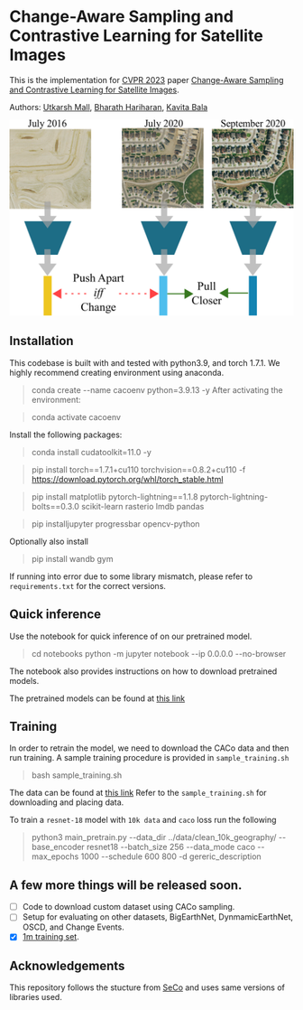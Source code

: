 # Change-Aware Sampling and Contrastive Learning for Satellite Images
This is the implementation for [CVPR 2023](https://cvpr2023.thecvf.com/) paper [Change-Aware Sampling and Contrastive Learning for Satellite Images](https://research.cs.cornell.edu/caco).

Authors: [Utkarsh Mall](https://www.cs.cornell.edu/~utkarshm/), [Bharath Hariharan](http://home.bharathh.info/), [Kavita Bala](https://www.cs.cornell.edu/~kb/)

![CACO](teaser.png)
## Installation
This codebase is built with and tested with python3.9, and torch 1.7.1. We highly recommend creating environment using anaconda.

> conda create --name cacoenv python=3.9.13 -y
After activating the environment:

> conda activate cacoenv

Install the following packages:

>conda install cudatoolkit=11.0 -y

>pip install torch==1.7.1+cu110 torchvision==0.8.2+cu110 -f https://download.pytorch.org/whl/torch_stable.html

>pip install matplotlib pytorch-lightning==1.1.8 pytorch-lightning-bolts==0.3.0 scikit-learn rasterio lmdb pandas 

>pip installjupyter progressbar opencv-python 

Optionally also install

>pip install wandb  gym

If running into error due to some library mismatch, please refer to `requirements.txt` for the correct versions.

## Quick inference
Use the notebook for quick inference of on our pretrained model. 

> cd notebooks
> python -m jupyter notebook --ip 0.0.0.0 --no-browser

The notebook also provides instructions on how to download pretrained models.

The pretrained models can be found at [this link](https://research.cs.cornell.edu/caco/checkpoints/)

## Training
In order to retrain the model, we need to download the CACo data and then run training.
A sample training procedure is provided in  `sample_training.sh`

> bash sample_training.sh

The data can be found at [this link](https://research.cs.cornell.edu/caco/data/caco/)
Refer to the `sample_training.sh` for downloading and placing data.

To train a `resnet-18` model with `10k data` and `caco` loss run the following
> python3 main_pretrain.py --data_dir ../data/clean_10k_geography/ --base_encoder resnet18 --batch_size 256 --data_mode caco --max_epochs 1000 --schedule 600 800 -d gereric_description

## A few more things will be released soon.
- [ ] Code to download custom dataset using CACo sampling.
- [ ] Setup for evaluating on other datasets, BigEarthNet, DynmamicEarthNet, OSCD, and Change Events. 
- [x] [1m training set](https://zenodo.org/records/10913174). 

## Acknowledgements
This repository follows the stucture from [SeCo](https://github.com/ServiceNow/seasonal-contrast) and uses same versions of libraries used.


